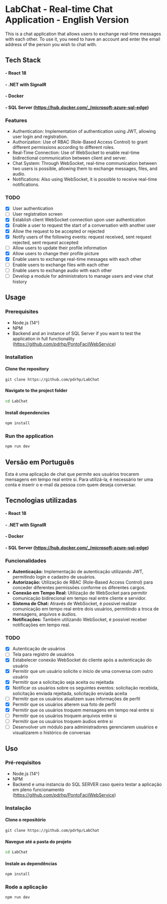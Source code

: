 
# LabChat - Real-time Chat Application - English Version
This is a chat application that allows users to exchange real-time messages with each other. To use it, you need to have an account and enter the email address of the person you wish to chat with.

## Tech Stack
#### - React 18
#### - .NET with SignalR
#### - Docker
#### - SQL Server (https://hub.docker.com/_/microsoft-azure-sql-edge)

### Features

- Authentication: Implementation of authentication using JWT, allowing user login and registration.
- Authorization: Use of RBAC (Role-Based Access Control) to grant different permissions according to different roles.
- Real-Time Connection: Use of WebSocket to enable real-time bidirectional communication between client and server.
- Chat System: Through WebSocket, real-time communication between two users is possible, allowing them to exchange messages, files, and audio.
- Notifications: Also using WebSocket, it is possible to receive real-time notifications.

### TODO
- [x]  User authentication
- [ ]  User registration screen
- [x]  Establish client WebSocket connection upon user authentication
- [x]  Enable a user to request the start of a conversation with another user
- [x]  Allow the request to be accepted or rejected
- [x]  Notify users of the following events: request received, sent request rejected, sent request accepted
- [ ]  Allow users to update their profile information
- [x]  Allow users to change their profile picture
- [x]  Enable users to exchange real-time messages with each other
- [ ]  Enable users to exchange files with each other
- [ ]  Enable users to exchange audio with each other
- [ ]  Develop a module for administrators to manage users and view chat history

## Usage
### Prerequisites
- Node.js (14^)
- NPM
- Backend and an instance of SQL Server if you want to test the application in full functionality (https://github.com/pdrhp/PontoFacilWebService)


### Installation
#### Clone the repository
```git
git clone https://github.com/pdrhp/LabChat
```

#### Navigate to the project folder
```bash
cd LabChat
```

#### Install dependencies
```bash
npm install
```

### Run the application
```bash
npm run dev
```



## Versão em Português

Esta é uma aplicação de chat que permite aos usuários trocarem mensagens em tempo real entre si. Para utilizá-la, é necessário ter uma conta e inserir o e-mail da pessoa com quem deseja conversar.

## Tecnologias utilizadas
#### - React 18
#### - .NET with SignalR
#### - Docker
#### - SQL Server (https://hub.docker.com/_/microsoft-azure-sql-edge)

### Funcionalidades

- **Autenticação:** Implementação de autenticação utilizando JWT, permitindo login e cadastro de usuários.
- **Autorização:** Utilização de RBAC (Role-Based Access Control) para conceder diferentes permissões conforme os diferentes cargos.
- **Conexão em Tempo Real:** Utilização de WebSocket para permitir comunicação bidirecional em tempo real entre cliente e servidor.
- **Sistema de Chat:** Através de WebSocket, é possível realizar comunicação em tempo real entre dois usuários, permitindo a troca de mensagens, arquivos e áudios.
- **Notificações:** Também utilizando WebSocket, é possível receber notificações em tempo real.

### TODO
- [x]  Autenticação de usuários
- [ ]  Tela para registro de usuários
- [x]  Estabelecer conexão WebSocket do cliente após a autenticação do usuário
- [x]  Permitir que um usuário solicite o início de uma conversa com outro usuário
- [x]  Permitir que a solicitação seja aceita ou rejeitada
- [x]  Notificar os usuários sobre os seguintes eventos: solicitação recebida, solicitação enviada rejeitada, solicitação enviada aceita
- [ ]  Permitir que os usuários atualizem suas informações de perfil
- [x]  Permitir que os usuários alterem sua foto de perfil
- [x]  Permitir que os usuários troquem mensagens em tempo real entre si
- [ ]  Permitir que os usuários troquem arquivos entre si
- [ ]  Permitir que os usuários troquem áudios entre si
- [ ]  Desenvolver um módulo para administradores gerenciarem usuários e visualizarem o histórico de conversas

## Uso
### Pré-requisitos
- Node.js (14^)
- NPM
- Backend e uma instancia do SQL SERVER caso queira testar a aplicação em pleno funcionamento (https://github.com/pdrhp/PontoFacilWebService)


### Instalação
#### Clone o repositório
```git
git clone https://github.com/pdrhp/LabChat
```

#### Navegue até a pasta do projeto
```bash
cd LabChat
```

#### Instale as dependências
```bash
npm install
```

### Rode a aplicação
```bash
npm run dev
```
